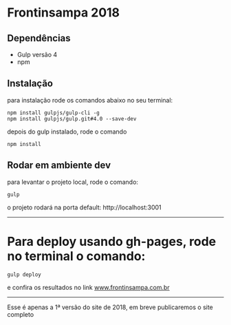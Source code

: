 # Frontinsampa 2018

## Dependências

- Gulp versão 4
- npm

## Instalação

para instalação rode os comandos abaixo no seu terminal:

```
npm install gulpjs/gulp-cli -g
npm install gulpjs/gulp.git#4.0 --save-dev
```
depois do gulp instalado, rode o comando

```
npm install

```

## Rodar em ambiente dev

para levantar o projeto local, rode o comando:

```
gulp

```

o projeto rodará na porta default: http://localhost:3001
_____

# Para deploy usando gh-pages, rode no terminal o comando:

```
gulp deploy

```

e confira os resultados no link www.frontinsampa.com.br


_____

Esse é apenas a 1ª versão do site de 2018, em breve publicaremos o site completo


